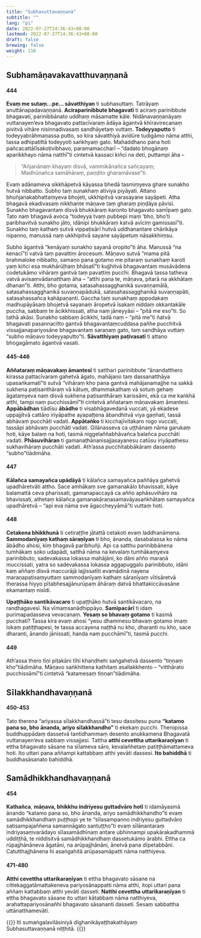 ```yaml
---
title: "Subhasuttavaṇṇanā"
subtitle: ""
lang: "pi"
date: 2022-07-27T14:36:43+08:00
lastmod: 2022-07-27T14:36:43+08:00
draft: false
brewing: false
weight: 110
---
```


## Subhamāṇavakavatthuvaṇṇanā

#### 444

**Evaṃ me sutaṃ…pe… sāvatthiyan** ti subhasuttaṃ. Tatrāyaṃ anuttānapadavaṇṇanā. **Aciraparinibbute bhagavatī** ti aciraṃ parinibbute bhagavati, parinibbānato uddhaṃ māsamatte kāle. Nidānavaṇṇanāyaṃ vuttanayen’eva bhagavato pattacīvaraṃ ādāya āgantvā khīravirecanaṃ pivitvā vihāre nisinnadivasaṃ sandhāyetaṃ vuttaṃ. **Todeyyaputto** ti todeyyabrāhmaṇassa putto, so kira sāvatthiyā avidūre tudigāmo nāma atthi, tassa adhipatittā todeyyoti saṅkhyaṃ gato. Mahaddhano pana hoti pañcacattālīsakoṭivibhavo, paramamaccharī – “dadato bhogānaṃ aparikkhayo nāma natthī”ti cintetvā kassaci kiñci na deti, puttampi āha –

> “Añjanānaṃ khayaṃ disvā, vammikānañca sañcayaṃ;  
> Madhūnañca samāhāraṃ, paṇḍito gharamāvase”ti.

Evaṃ adānameva sikkhāpetvā kāyassa bhedā tasmiṃyeva ghare sunakho hutvā nibbatto. Subho taṃ sunakhaṃ ativiya piyāyati. Attano bhuñjanakabhattaṃyeva bhojeti, ukkhipitvā varasayane sayāpeti. Atha bhagavā ekadivasaṃ nikkhante māṇave taṃ gharaṃ piṇḍāya pāvisi. Sunakho bhagavantaṃ disvā bhukkāraṃ karonto bhagavato samīpaṃ gato. Tato naṃ bhagavā avoca “todeyya tvaṃ pubbepi maṃ ‘bho, bho’ti paribhavitvā sunakho jāto, idānipi bhukkāraṃ katvā avīciṃ gamissasī”ti. Sunakho taṃ kathaṃ sutvā vippaṭisārī hutvā uddhanantare chārikāya nipanno, manussā naṃ ukkhipitvā sayane sayāpetuṃ nāsakkhiṃsu.

Subho āgantvā “kenāyaṃ sunakho sayanā oropito”ti āha. Manussā “na kenacī”ti vatvā taṃ pavattiṃ ārocesuṃ. Māṇavo sutvā “mama pitā brahmaloke nibbatto, samaṇo pana gotamo me pitaraṃ sunakhaṃ karoti yaṃ kiñci esa mukhārūḷhaṃ bhāsatī”ti kujjhitvā bhagavantaṃ musāvādena codetukāmo vihāraṃ gantvā taṃ pavattiṃ pucchi. Bhagavā tassa tatheva vatvā avisaṃvādanatthaṃ āha – “atthi pana te, māṇava, pitarā na akkhātaṃ dhanan”ti. Atthi, bho gotama, satasahassagghanikā suvaṇṇamālā, satasahassagghanikā suvaṇṇapādukā, satasahassagghanikā suvaṇṇapāti, satasahassañca kahāpaṇanti. Gaccha taṃ sunakhaṃ appodakaṃ madhupāyāsaṃ bhojetvā sayanaṃ āropetvā īsakaṃ niddaṃ okkantakāle puccha, sabbaṃ te ācikkhissati, atha naṃ jāneyyāsi – “pitā me eso”ti. So tathā akāsi. Sunakho sabbaṃ ācikkhi, tadā naṃ – “pitā me”ti ñatvā bhagavati pasannacitto gantvā bhagavantaṃcuddasa pañhe pucchitvā vissajjanapariyosāne bhagavantaṃ saraṇaṃ gato, taṃ sandhāya vuttaṃ “subho māṇavo todeyyaputto”ti. **Sāvatthiyaṃ paṭivasatī** ti attano bhogagāmato āgantvā vasati.

#### 445-446

**Aññataraṃ māṇavakaṃ āmantesī** ti satthari parinibbute “ānandatthero kirassa pattacīvaraṃ gahetvā āgato, mahājano taṃ dassanatthāya upasaṅkamatī”ti sutvā “vihāraṃ kho pana gantvā mahājanamajjhe na sakkā sukhena paṭisanthāraṃ vā kātuṃ, dhammakathaṃ vā sotuṃ gehaṃ āgataṃyeva naṃ disvā sukhena paṭisanthāraṃ karissāmi, ekā ca me kaṅkhā atthi, tampi naṃ pucchissāmī”ti cintetvā aññataraṃ māṇavakaṃ āmantesi. **Appābādhan** tiādīsu **ābādho** ti visabhāgavedanā vuccati, yā ekadese uppajjitvā cattāro iriyāpathe ayapaṭṭena ābandhitvā viya gaṇhati, tassā abhāvaṃ pucchāti vadati. **Appātaṅko** ti kicchajīvitakaro rogo vuccati, tassāpi abhāvaṃ pucchāti vadati. Gilānasseva ca uṭṭhānaṃ nāma garukaṃ hoti, kāye balaṃ na hoti, tasmā niggelaññabhāvañca balañca pucchāti vadati. **Phāsuvihāran** ti gamanaṭhānanisajjasayanesu catūsu iriyāpathesu sukhavihāraṃ pucchāti vadati. Ath’assa pucchitabbākāraṃ dassento “subho”tiādimāha.

#### 447

**Kālañca samayañca upādāyā** ti kālañca samayañca paññāya gahetvā upadhāretvāti attho. Sace amhākaṃ sve gamanakālo bhavissati, kāye balamattā ceva pharissati, gamanapaccayā ca añño aphāsuvihāro na bhavissati, athetaṃ kālañca gamanakāraṇasamavāyasaṅkhātaṃ samayañca upadhāretvā – “api eva nāma sve āgaccheyyāmā”ti vuttaṃ hoti.

#### 448

**Cetakena bhikkhunā** ti cetiraṭṭhe jātattā cetakoti evaṃ laddhanāmena. **Sammodanīyaṃ kathaṃ sāraṇīyan** ti bho, ānanda, dasabalassa ko nāma ābādho ahosi, kiṃ bhagavā paribhuñji. Api ca satthu parinibbānena tumhākaṃ soko udapādi, satthā nāma na kevalaṃ tumhākaṃyeva parinibbuto, sadevakassa lokassa mahājāni, ko dāni añño maraṇā muccissati, yatra so sadevakassa lokassa aggapuggalo parinibbuto, idāni kaṃ aññaṃ disvā maccurājā lajjissatīti evamādinā nayena maraṇapaṭisaṃyuttaṃ sammodanīyaṃ kathaṃ sāraṇīyaṃ vītisāretvā therassa hiyyo pītabhesajjānurūpaṃ āhāraṃ datvā bhattakiccāvasāne ekamantaṃ nisīdi.

**Upaṭṭhāko santikāvacaro** ti upaṭṭhāko hutvā santikāvacaro, na randhagavesī. Na vīmaṃsanādhippāyo. **Samīpacārī** ti idaṃ purimapadasseva vevacanaṃ. **Yesaṃ so bhavaṃ gotamo** ti kasmā pucchati? Tassa kira evaṃ ahosi “yesu dhammesu bhavaṃ gotamo imaṃ lokaṃ patiṭṭhapesi, te tassa accayena naṭṭhā nu kho, dharanti nu kho, sace dharanti, ānando jānissati, handa naṃ pucchāmī”ti, tasmā pucchi.

#### 449

Ath’assa thero tīṇi piṭakāni tīhi khandhehi saṅgahetvā dassento “tiṇṇaṃ kho”tiādimāha. Māṇavo saṅkhittena kathitaṃ asallakkhento – “vitthārato pucchissāmī”ti cintetvā “katamesaṃ tiṇṇan”tiādimāha.

## Sīlakkhandhavaṇṇanā

#### 450-453

Tato therena “ariyassa sīlakkhandhassā”ti tesu dassitesu puna **“katamo pana so, bho ānanda, ariyo sīlakkhandho”** ti ekekaṃ pucchi. Theropissa buddhuppādaṃ dassetvā tantidhammaṃ desento anukkamena Bhagavatā vuttanayen’eva sabbaṃ vissajjesi. Tattha **atthi cevettha uttarikaraṇīyan** ti ettha bhagavato sāsane na sīlameva sāro, kevalañhetaṃ patiṭṭhāmattameva hoti. Ito uttari pana aññampi kattabbaṃ atthi yevāti dassesi. **Ito bahiddhā** ti buddhasāsanato bahiddhā.

## Samādhikkhandhavaṇṇanā

#### 454

**Kathañca**, **māṇava, bhikkhu indriyesu guttadvāro hotī** ti idamāyasmā ānando “katamo pana so, bho ānanda, ariyo samādhikkhandho”ti evaṃ samādhikkhandhaṃ puṭṭhopi ye te “sīlasampanno indriyesu guttadvāro satisampajaññena samannāgato santuṭṭho”ti evaṃ sīlānantaraṃ indriyasaṃvarādayo sīlasamādhīnaṃ antare ubhinnampi upakārakadhammā uddiṭṭhā, te niddisitvā samādhikkhandhaṃ dassetukāmo ārabhi. Ettha ca rūpajjhānāneva āgatāni, na arūpajjhānāni, ānetvā pana dīpetabbāni. Catutthajjhānena hi asaṅgahitā arūpasamāpatti nāma natthiyeva.

#### 471-480

**Atthi cevettha uttarikaraṇīyan** ti ettha bhagavato sāsane na cittekaggatāmattakeneva pariyosānappatti nāma atthi, itopi uttari pana aññaṃ kattabbaṃ atthi yevāti dasseti. **Natthi cevettha uttarikaraṇīyan** ti ettha bhagavato sāsane ito uttari kātabbaṃ nāma natthiyeva, arahattapariyosānañhi bhagavato sāsananti dasseti. Sesaṃ sabbattha uttānatthamevāti.

{{<eof>}}
    Iti sumaṅgalavilāsiniyā dīghanikāyaṭṭhakathāyaṃ<br>
    Subhasuttavaṇṇanā niṭṭhitā.
{{</eof>}}